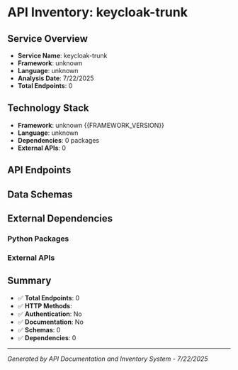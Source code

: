 # API Inventory: keycloak-trunk

## Service Overview

- **Service Name**: keycloak-trunk
- **Framework**: unknown
- **Language**: unknown
- **Analysis Date**: 7/22/2025
- **Total Endpoints**: 0

## Technology Stack

- **Framework**: unknown {{FRAMEWORK_VERSION}}
- **Language**: unknown
- **Dependencies**: 0 packages
- **External APIs**: 0

## API Endpoints



## Data Schemas



## External Dependencies

### Python Packages


### External APIs


## Summary

- ✅ **Total Endpoints**: 0
- ✅ **HTTP Methods**: 
- ✅ **Authentication**: No
- ✅ **Documentation**: No
- ✅ **Schemas**: 0
- ✅ **Dependencies**: 0

---

*Generated by API Documentation and Inventory System - 7/22/2025* 